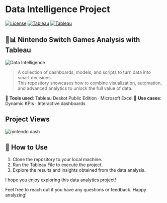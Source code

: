 # Data Intelligence Project

[![License](https://img.shields.io/badge/license-MIT-green.svg)](https://opensource.org/licenses/MIT)
[![Tableau](https://img.shields.io/badge/Tableau-Dashboard-blue.svg?logo=tableau&logoColor=white)](https://www.tableau.com/)
[![Tableau](https://upload.wikimedia.org/wikipedia/commons/thumb/4/4b/Tableau_Logo.png/120px-Tableau_Logo.png)](https://www.tableau.com/)







## 🧠📊 Nintendo Switch Games Analysis with Tableau

![Data Intelligence](https://img.shields.io/badge/Data%20Intelligence-Empowering%20Decisions-blueviolet?style=for-the-badge&logo=databricks&logoColor=white)

> A collection of dashboards, models, and scripts to turn data into smart decisions.  
> This repository showcases how to combine visualization, automation, and advanced analytics to unlock the full value of data.


🔗 **Tools used**: Tableau Deskot Public Edition · Microsoft Excel
🚀 **Use cases**: Dynamic KPIs · Interactive dashboards  



## Project Views
![nintendo dash](https://github.com/user-attachments/assets/161ee380-14a0-43e1-a667-7cd4b38dd27a)


## 🚀 How to Use
1. Clone the repository to your local machine.
2. Run the Tableau File to execute the project.
3. Explore the results and insights obtained from the data analysis.

I hope you enjoy exploring this data analytics project!

Feel free to reach out if you have any questions or feedback. Happy analyzing!
